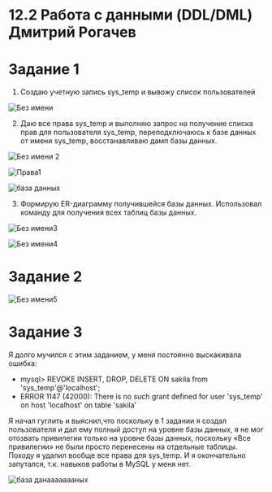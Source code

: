 # 12.2  Работа с данными (DDL/DML) Дмитрий Рогачев

# Задание 1

1. Создаю учетную запись sys_temp и вывожу список пользователей 

![Без имени](https://user-images.githubusercontent.com/118626944/218316047-5d827e66-ccf3-4093-8f8d-6975143cd85c.jpg)

2. Даю все права  sys_temp и выполняю запрос на получение списка прав для пользователя sys_temp, переподключаюсь к базе данных от имени sys_temp, восстанавливаю дамп базы данных.

![Без имени 2](https://user-images.githubusercontent.com/118626944/218316148-2f502dff-e23b-4946-b7b4-3864f233e63d.jpg)

![Права1](https://user-images.githubusercontent.com/118626944/218316243-d3ca5381-44bb-42fd-8196-53ae09511b5c.jpg)

![база данных](https://user-images.githubusercontent.com/118626944/218316456-14ead5c4-9162-4150-ba94-8b9a1a50972a.jpg)

3. Формирую ER-диаграмму получившейся базы данных. Использовал команду для получения всех таблиц базы данных. 

![Без имени3](https://user-images.githubusercontent.com/118626944/218316543-23e5b832-fd80-4489-9a15-3819a6321f2c.jpg)

![Без имени4](https://user-images.githubusercontent.com/118626944/218316546-159652ef-7c44-411b-995a-cdb34cb09ca3.jpg)


# Задание 2

![Без имени5](https://user-images.githubusercontent.com/118626944/218315855-35260dd5-be16-4db3-94c0-88513a77205c.jpg)

# Задание 3
Я долго мучился с этим заданием, у  меня постоянно выскакивала ошибка:  
* mysql> REVOKE INSERT, DROP, DELETE ON sakila from 'sys_temp'@'localhost';
* ERROR 1147 (42000): There is no such grant defined for user 'sys_temp' on host 'localhost' on table 'sakila'

Я начал гуглить и выяснил,что поскольку в 1 задании я создал пользователя и  дал ему полный доступ   на уровне базы данных, я не мог отозвать привилегии только на уровне базы данных, поскольку «Все привилегии» не были просто перенесены на отдельные таблицы. Походу я удалил вообще  все  права для sys_temp. И я окончательно запутался, т.к. навыков работы в MySQL у меня нет. 


![база данаааааааных](https://user-images.githubusercontent.com/118626944/218315204-179d29c3-653d-4a87-9849-eaeafbdf5f23.jpg)

